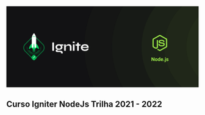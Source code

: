 <img src="./img/cover-node.js.png" alt="Trilha Ignite" margin="150">

## Curso Igniter NodeJs Trilha 2021 - 2022 

